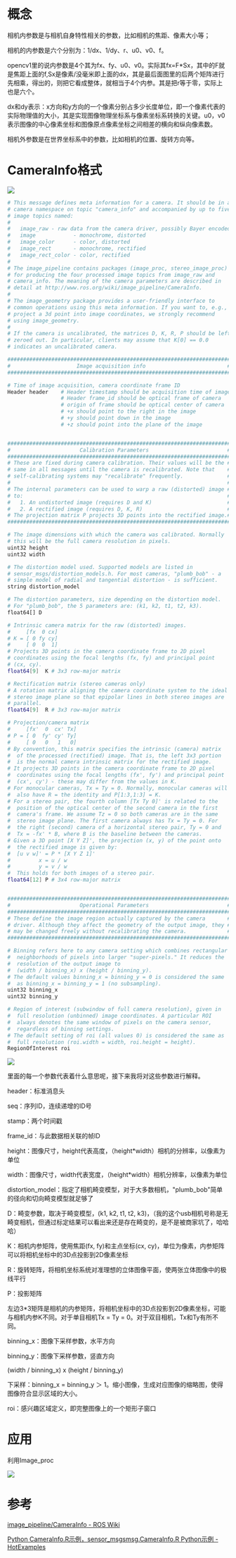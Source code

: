 # 概念

相机内参数是与相机自身特性相关的参数，比如相机的焦距、像素大小等；

相机的内参数是六个分别为：1/dx、1/dy、r、u0、v0、f。

opencv1里的说内参数是4个其为fx、fy、u0、v0。实际其fx=F*Sx，其中的F就是焦距上面的f,Sx是像素/没毫米即上面的dx，其是最后面图里的后两个矩阵进行先相乘，得出的，则把它看成整体，就相当于4个内参。其是把r等于零，实际上也是六个。

dx和dy表示：x方向和y方向的一个像素分别占多少长度单位，即一个像素代表的实际物理值的大小，其是实现图像物理坐标系与像素坐标系转换的关键。u0，v0表示图像的中心像素坐标和图像原点像素坐标之间相差的横向和纵向像素数。

相机外参数是在世界坐标系中的参数，比如相机的位置、旋转方向等。

# CameraInfo格式

![](https://tcs.teambition.net/storage/312e3a3eb3be64752748fa3b3cff970e2ca9?Signature=eyJhbGciOiJIUzI1NiIsInR5cCI6IkpXVCJ9.eyJBcHBJRCI6IjU5Mzc3MGZmODM5NjMyMDAyZTAzNThmMSIsIl9hcHBJZCI6IjU5Mzc3MGZmODM5NjMyMDAyZTAzNThmMSIsIl9vcmdhbml6YXRpb25JZCI6IiIsImV4cCI6MTY3MjA1Mjc5OCwiaWF0IjoxNjcxNDQ3OTk4LCJyZXNvdXJjZSI6Ii9zdG9yYWdlLzMxMmUzYTNlYjNiZTY0NzUyNzQ4ZmEzYjNjZmY5NzBlMmNhOSJ9.UCEJharHZBF3p_de3oxWKnhs2anVBzuib87I1OTzrR4&download=image.png "")

```bash
# This message defines meta information for a camera. It should be in a
# camera namespace on topic "camera_info" and accompanied by up to five
# image topics named:
#
#   image_raw - raw data from the camera driver, possibly Bayer encoded
#   image            - monochrome, distorted
#   image_color      - color, distorted
#   image_rect       - monochrome, rectified
#   image_rect_color - color, rectified
#
# The image_pipeline contains packages (image_proc, stereo_image_proc)
# for producing the four processed image topics from image_raw and
# camera_info. The meaning of the camera parameters are described in
# detail at http://www.ros.org/wiki/image_pipeline/CameraInfo.
#
# The image_geometry package provides a user-friendly interface to
# common operations using this meta information. If you want to, e.g.,
# project a 3d point into image coordinates, we strongly recommend
# using image_geometry.
#
# If the camera is uncalibrated, the matrices D, K, R, P should be left
# zeroed out. In particular, clients may assume that K[0] == 0.0
# indicates an uncalibrated camera.

#######################################################################
#                     Image acquisition info                          #
#######################################################################

# Time of image acquisition, camera coordinate frame ID
Header header    # Header timestamp should be acquisition time of image
                 # Header frame_id should be optical frame of camera
                 # origin of frame should be optical center of camera
                 # +x should point to the right in the image
                 # +y should point down in the image
                 # +z should point into the plane of the image


#######################################################################
#                      Calibration Parameters                         #
#######################################################################
# These are fixed during camera calibration. Their values will be the #
# same in all messages until the camera is recalibrated. Note that    #
# self-calibrating systems may "recalibrate" frequently.              #
#                                                                     #
# The internal parameters can be used to warp a raw (distorted) image #
# to:                                                                 #
#   1. An undistorted image (requires D and K)                        #
#   2. A rectified image (requires D, K, R)                           #
# The projection matrix P projects 3D points into the rectified image.#
#######################################################################

# The image dimensions with which the camera was calibrated. Normally
# this will be the full camera resolution in pixels.
uint32 height
uint32 width

# The distortion model used. Supported models are listed in
# sensor_msgs/distortion_models.h. For most cameras, "plumb_bob" - a
# simple model of radial and tangential distortion - is sufficient.
string distortion_model

# The distortion parameters, size depending on the distortion model.
# For "plumb_bob", the 5 parameters are: (k1, k2, t1, t2, k3).
float64[] D

# Intrinsic camera matrix for the raw (distorted) images.
#     [fx  0 cx]
# K = [ 0 fy cy]
#     [ 0  0  1]
# Projects 3D points in the camera coordinate frame to 2D pixel
# coordinates using the focal lengths (fx, fy) and principal point
# (cx, cy).
float64[9]  K # 3x3 row-major matrix

# Rectification matrix (stereo cameras only)
# A rotation matrix aligning the camera coordinate system to the ideal
# stereo image plane so that epipolar lines in both stereo images are
# parallel.
float64[9]  R # 3x3 row-major matrix

# Projection/camera matrix
#     [fx'  0  cx' Tx]
# P = [ 0  fy' cy' Ty]
#     [ 0   0   1   0]
# By convention, this matrix specifies the intrinsic (camera) matrix
#  of the processed (rectified) image. That is, the left 3x3 portion
#  is the normal camera intrinsic matrix for the rectified image.
# It projects 3D points in the camera coordinate frame to 2D pixel
#  coordinates using the focal lengths (fx', fy') and principal point
#  (cx', cy') - these may differ from the values in K.
# For monocular cameras, Tx = Ty = 0. Normally, monocular cameras will
#  also have R = the identity and P[1:3,1:3] = K.
# For a stereo pair, the fourth column [Tx Ty 0]' is related to the
#  position of the optical center of the second camera in the first
#  camera's frame. We assume Tz = 0 so both cameras are in the same
#  stereo image plane. The first camera always has Tx = Ty = 0. For
#  the right (second) camera of a horizontal stereo pair, Ty = 0 and
#  Tx = -fx' * B, where B is the baseline between the cameras.
# Given a 3D point [X Y Z]', the projection (x, y) of the point onto
#  the rectified image is given by:
#  [u v w]' = P * [X Y Z 1]'
#         x = u / w
#         y = v / w
#  This holds for both images of a stereo pair.
float64[12] P # 3x4 row-major matrix


#######################################################################
#                      Operational Parameters                         #
#######################################################################
# These define the image region actually captured by the camera       #
# driver. Although they affect the geometry of the output image, they #
# may be changed freely without recalibrating the camera.             #
#######################################################################

# Binning refers here to any camera setting which combines rectangular
#  neighborhoods of pixels into larger "super-pixels." It reduces the
#  resolution of the output image to
#  (width / binning_x) x (height / binning_y).
# The default values binning_x = binning_y = 0 is considered the same
#  as binning_x = binning_y = 1 (no subsampling).
uint32 binning_x
uint32 binning_y

# Region of interest (subwindow of full camera resolution), given in
#  full resolution (unbinned) image coordinates. A particular ROI
#  always denotes the same window of pixels on the camera sensor,
#  regardless of binning settings.
# The default setting of roi (all values 0) is considered the same as
#  full resolution (roi.width = width, roi.height = height).
RegionOfInterest roi

```

![](https://tcs.teambition.net/storage/312e9e38ad9c9a0a10492a2acec8feaf7df7?Signature=eyJhbGciOiJIUzI1NiIsInR5cCI6IkpXVCJ9.eyJBcHBJRCI6IjU5Mzc3MGZmODM5NjMyMDAyZTAzNThmMSIsIl9hcHBJZCI6IjU5Mzc3MGZmODM5NjMyMDAyZTAzNThmMSIsIl9vcmdhbml6YXRpb25JZCI6IiIsImV4cCI6MTY3MjA1Mjc5OCwiaWF0IjoxNjcxNDQ3OTk4LCJyZXNvdXJjZSI6Ii9zdG9yYWdlLzMxMmU5ZTM4YWQ5YzlhMGExMDQ5MmEyYWNlYzhmZWFmN2RmNyJ9.oHPT-015gJPK4yucevOfxc52OOt1aQNCOkXj6fC5sYQ&download=image.png "")

里面的每一个参数代表着什么意思呢，接下来我将对这些参数进行解释。

header：标准消息头

seq：序列ID，连续递增的ID号

stamp：两个时间戳

frame_id：与此数据相关联的帧ID

height：图像尺寸，height代表高度，（height*width）相机的分辨率，以像素为单位

width：图像尺寸，width代表宽度，（height*width）相机分辨率，以像素为单位

distortion_model：指定了相机畸变模型，对于大多数相机，"plumb_bob"简单的径向和切向畸变模型就足够了

D：畸变参数，取决于畸变模型，(k1, k2, t1, t2, k3)，（我的这个usb相机号称是无畸变相机，但通过标定结果可以看出来还是存在畸变的，是不是被商家坑了，哈哈哈）

K：相机内参矩阵，使用焦距(fx, fy)和主点坐标(cx, cy)，单位为像素，内参矩阵可以将相机坐标中的3D点投影到2D像素坐标

R：旋转矩阵，将相机坐标系统对准理想的立体图像平面，使两张立体图像中的极线平行

P：投影矩阵

左边3*3矩阵是相机的内参矩阵，将相机坐标中的3D点投影到2D像素坐标，可能与相机内参K不同。对于单目相机Tx = Ty = 0。对于双目相机，Tx和Ty有所不同。

binning_x：图像下采样参数，水平方向

binning_y：图像下采样参数，竖直方向

(width / binning_x) x (height / binning_y)

下采样：binning_x = binning_y ＞ 1。缩小图像，生成对应图像的缩略图，使得图像符合显示区域的大小。

roi：感兴趣区域定义，即完整图像上的一个矩形子窗口

# 应用

利用Image_proc

![](https://tcs.teambition.net/storage/312e58ad69c1e67e6714296d2931cee9c6e1?Signature=eyJhbGciOiJIUzI1NiIsInR5cCI6IkpXVCJ9.eyJBcHBJRCI6IjU5Mzc3MGZmODM5NjMyMDAyZTAzNThmMSIsIl9hcHBJZCI6IjU5Mzc3MGZmODM5NjMyMDAyZTAzNThmMSIsIl9vcmdhbml6YXRpb25JZCI6IiIsImV4cCI6MTY3MjA1Mjc5OCwiaWF0IjoxNjcxNDQ3OTk4LCJyZXNvdXJjZSI6Ii9zdG9yYWdlLzMxMmU1OGFkNjljMWU2N2U2NzE0Mjk2ZDI5MzFjZWU5YzZlMSJ9.-Oi0u7symtXcErb92NOtVgk4oon9NRjR79SNEfeWmVo&download=image.png "")

# 参考

[image_pipeline/CameraInfo - ROS Wiki](https://wiki.ros.org/image_pipeline/CameraInfo)

[Python CameraInfo.R示例，sensor_msgsmsg.CameraInfo.R Python示例 - HotExamples](https://python.hotexamples.com/zh/examples/sensor_msgs.msg/CameraInfo/R/python-camerainfo-r-method-examples.html)
